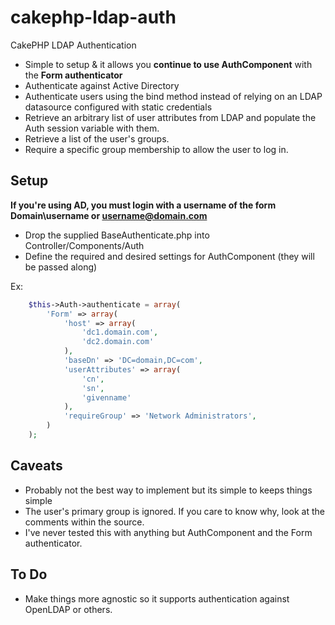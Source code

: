 cakephp-ldap-auth
=================

CakePHP LDAP Authentication

* Simple to setup & it allows you <b>continue to use AuthComponent</b> with the <b>Form authenticator</b>
* Authenticate against Active Directory
* Authenticate users using the bind method instead of relying on an LDAP datasource configured with static credentials
* Retrieve an arbitrary list of user attributes from LDAP and populate the Auth session variable with them.
* Retrieve a list of the user's groups.
* Require a specific group membership to allow the user to log in.

## Setup

**If you're using AD, you must login with a username of the form Domain\username or username@domain.com**

* Drop the supplied BaseAuthenticate.php into Controller/Components/Auth
* Define the required and desired settings for AuthComponent (they will be passed along)

Ex:

```php
    $this->Auth->authenticate = array(
        'Form' => array(
            'host' => array(
                'dc1.domain.com',
                'dc2.domain.com'
            ),
            'baseDn' => 'DC=domain,DC=com',
            'userAttributes' => array(
                'cn',
                'sn',
                'givenname'
            ),
            'requireGroup' => 'Network Administrators',
        )
    );
```

## Caveats

* Probably not the best way to implement but its simple to keeps things simple
* The user's primary group is ignored. If you care to know why, look at the comments within the source.
* I've never tested this with anything but AuthComponent and the Form authenticator.

## To Do

* Make things more agnostic so it supports authentication against OpenLDAP or others.
